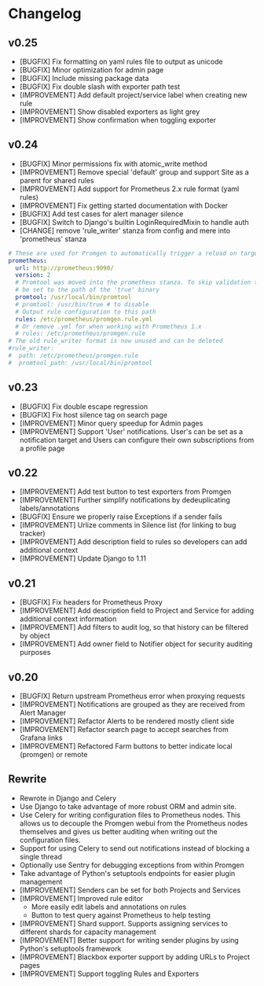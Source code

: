 # Changelog

## v0.25
* [BUGFIX] Fix formatting on yaml rules file to output as unicode
* [BUGFIX] Minor optimization for admin page
* [BUGFIX] Include missing package data
* [BUGFIX] Fix double slash with exporter path test
* [IMPROVEMENT] Add default project/service label when creating new rule
* [IMPROVEMENT] Show disabled exporters as light grey
* [IMPROVEMENT] Show confirmation when toggling exporter

## v0.24
* [BUGFIX] Minor permissions fix with atomic_write method
* [IMPROVEMENT] Remove special 'default' group and support Site as a parent for shared rules
* [IMPROVEMENT] Add support for Prometheus 2.x rule format (yaml rules)
* [IMPROVEMENT] Fix getting started documentation with Docker
* [BUGFIX] Add test cases for alert manager silence
* [BUGFIX] Switch to Django's builtin LoginRequiredMixin to handle auth
* [CHANGE] remove 'rule_writer' stanza from config and mere into 'prometheus' stanza

```yaml
# These are used for Promgen to automatically trigger a reload on target changes
prometheus:
  url: http://prometheus:9090/
  version: 2
  # Promtool was moved into the prometheus stanza. To skip validation this can
  # be set to the path of the 'true' binary
  promtool: /usr/local/bin/promtool
  # promtool: /usr/bin/true # to disable
  # Output rule configuration to this path
  rules: /etc/prometheus/promgen.rule.yml
  # Or remove .yml for when working with Prometheus 1.x
  # rules: /etc/prometheus/promgen.rule
# The old rule_writer format is now unused and can be deleted
#rule_writer:
#  path: /etc/prometheus/promgen.rule
#  promtool_path: /usr/local/bin/promtool
```


## v0.23
* [BUGFIX] Fix double escape regression
* [BUGFIX] Fix host silence tag on search page
* [IMPROVEMENT] Minor query speedup for Admin pages
* [IMPROVEMENT] Support 'User' notifications. User's can be set as a notification target and Users can configure their own subscriptions from a profile page

## v0.22

* [IMPROVEMENT] Add test button to test exporters from Promgen
* [IMPROVEMENT] Further simplify notifications by dedeuplicating labels/annotations
* [BUGFIX] Ensure we properly raise Exceptions if a sender fails
* [IMPROVEMENT] Urlize comments in Silence list (for linking to bug tracker)
* [IMPROVEMENT] Add description field to rules so developers can add additional context
* [IMPROVEMENT] Update Django to 1.11

## v0.21

* [BUGFIX] Fix headers for Prometheus Proxy
* [IMPROVEMENT] Add description field to Project and Service for adding additional context information
* [IMPROVEMENT] Add filters to audit log, so that history can be filtered by object
* [IMPROVEMENT] Add owner field to Notifier object for security auditing purposes

## v0.20

* [BUGFIX] Return upstream Prometheus error when proxying requests
* [IMPROVEMENT] Notifications are grouped as they are received from Alert Manager
* [IMPROVEMENT] Refactor Alerts to be rendered mostly client side
* [IMPROVEMENT] Refactor search page to accept searches from Grafana links
* [IMPROVEMENT] Refactored Farm buttons to better indicate local (promgen) or remote

## Rewrite
*  Rewrote in Django and Celery
  * Use Django to take advantage of more robust ORM and admin site.
  * Use Celery for writing configuration files to Prometheus nodes. This allows
    us to decouple the Promgen webui from the Prometheus nodes themselves and
    gives us better auditing when writing out the configuration files.
  * Support for using Celery to send out notifications instead of blocking a
    single thread
  * Optionally use Sentry for debugging exceptions from within Promgen
  * Take advantage of Python's setuptools endpoints for easier plugin management
* [IMPROVEMENT] Senders can be set for both Projects and Services
* [IMPROVEMENT] Improved rule editor
  * More easily edit labels and annotations on rules
  * Button to test query against Prometheus to help testing
* [IMPROVEMENT] Shard support. Supports assigning services to different shards
  for capacity management
* [IMPROVEMENT] Better support for writing sender plugins by using Python's
  setuptools framework
* [IMPROVEMENT] Blackbox exporter support by adding URLs to Project pages
* [IMPROVEMENT] Support toggling Rules and Exporters

